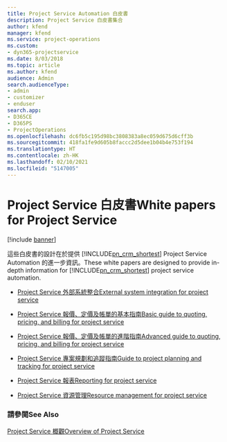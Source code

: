 ```yaml
---
title: Project Service Automation 白皮書
description: Project Service 白皮書集合
author: kfend
manager: kfend
ms.service: project-operations
ms.custom:
- dyn365-projectservice
ms.date: 8/03/2018
ms.topic: article
ms.author: kfend
audience: Admin
search.audienceType:
- admin
- customizer
- enduser
search.app:
- D365CE
- D365PS
- ProjectOperations
ms.openlocfilehash: dc6fb5c195d98bc3808383a8ec059d675d6cff3b
ms.sourcegitcommit: 418fa1fe9d605b8faccc2d5dee1b04b4e753f194
ms.translationtype: HT
ms.contentlocale: zh-HK
ms.lasthandoff: 02/10/2021
ms.locfileid: "5147005"
---
```

# <a name="white-papers-for-project-service"></a><span data-ttu-id="f80ea-103">Project Service 白皮書</span><span class="sxs-lookup"><span data-stu-id="f80ea-103">White papers for Project Service</span></span>

[!include [banner](../includes/psa-now-project-operations.md)]

<span data-ttu-id="f80ea-104">這些白皮書的設計在於提供 [!INCLUDE[pn_crm_shortest](../includes/pn-crm-shortest.md)] Project Service Automation 的進一步資訊。</span><span class="sxs-lookup"><span data-stu-id="f80ea-104">These white papers are designed to provide in-depth information for [!INCLUDE[pn_crm_shortest](../includes/pn-crm-shortest.md)] project service automation.</span></span>

-   [<span data-ttu-id="f80ea-105">Project Service 外部系統整合</span><span class="sxs-lookup"><span data-stu-id="f80ea-105">External system integration for project service</span></span>](https://go.microsoft.com/fwlink/?LinkId=825445)

-   [<span data-ttu-id="f80ea-106">Project Service 報價、定價及帳單的基本指南</span><span class="sxs-lookup"><span data-stu-id="f80ea-106">Basic guide to quoting, pricing, and billing for project service</span></span>](https://go.microsoft.com/fwlink/?LinkId=825241)

-   [<span data-ttu-id="f80ea-107">Project Service 報價、定價及帳單的進階指南</span><span class="sxs-lookup"><span data-stu-id="f80ea-107">Advanced guide to quoting, pricing, and billing for project service</span></span>](https://go.microsoft.com/fwlink/?LinkId=825242)

-   [<span data-ttu-id="f80ea-108">Project Service 專案規劃和追蹤指南</span><span class="sxs-lookup"><span data-stu-id="f80ea-108">Guide to project planning and tracking for project service</span></span>](https://go.microsoft.com/fwlink/?LinkId=825243)

-   [<span data-ttu-id="f80ea-109">Project Service 報表</span><span class="sxs-lookup"><span data-stu-id="f80ea-109">Reporting for project service</span></span>](https://go.microsoft.com/fwlink/?LinkId=825446)

-   [<span data-ttu-id="f80ea-110">Project Service 資源管理</span><span class="sxs-lookup"><span data-stu-id="f80ea-110">Resource management for project service</span></span>](https://go.microsoft.com/fwlink/?LinkId=825244)

### <a name="see-also"></a><span data-ttu-id="f80ea-111">請參閱</span><span class="sxs-lookup"><span data-stu-id="f80ea-111">See Also</span></span>
 [<span data-ttu-id="f80ea-112">Project Service 概觀</span><span class="sxs-lookup"><span data-stu-id="f80ea-112">Overview of Project Service</span></span>](../psa/overview.md)
